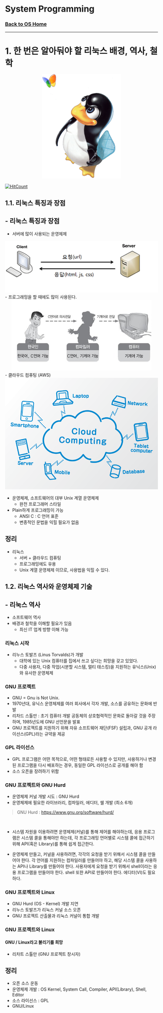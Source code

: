# System Programming
### [Back to OS Home](https://github.com/boys-be-ambitious/TIL/tree/master/computer-science-school/Operating_system)
---

# 1. 한 번은 알아둬야 할 리눅스 배경, 역사, 철학
<center><img src="../../images/linux_3.png"></center>

[![HitCount](http://hits.dwyl.io/boys-be-ambitious//System_programming/sp_1.md.svg)](http://hits.dwyl.io/boys-be-ambitious//System_programming/sp_1.md)

## 1.1. 리눅스 특징과 장점
## - 리눅스 특징과 장점
- 서버에 많이 사용되는 운영체제
<center><img src="../../images/server_client_1.png"></center>
- 프로그래밍을 할 때에도 많이 사용된다.
<center><img src="../../images/linux_5.jpg"></center>
- 클라우드 컴퓨팅 (AWS)
<center><img src="../../images/cloud_computing_2.png"></center>

- 운영체제, 소프트웨어의 대부 Unix 계열 운영체제
	- 완전 프로그래머 스타일
- Plain하게 프로그래밍이 가능
	- ANSI C : C 언어 표준
	- 변종적인 문법을 익힐 필요가 없음

## 정리
- 리눅스
	- 서버 + 클라우드 컴퓨팅
	- 프로그래밍에도 유용
	- Unix 계열 운영체제 이므로, 사용법을 익힐 수 있다.

## 1.2. 리눅스 역사와 운영체제 기술
## - 리눅스 역사

- 소프트웨어 역사
- 배경과 철학을 이해할 필요가 있음
	- 최신 IT 업계 방향 이해 가능

### 리눅스 시작
- 리누스 토발즈 (Linus Torvalds)가 개발
	- 대학에 있는 Unix 컴퓨터를 집에서 쓰고 싶다는 희망을 갖고 있었다.
	- 다중 사용자, 다중 작업(시분할 시스템, 멀티 태스킹)을 지원하는 유닉스(Unix)와 유사한 운영체제

### GNU 프로젝트
- GNU = Gnu is Not Unix.
- 1970년대, 유닉스 운영체제를 여러 회사에서 각자 개발, 소스를 공유하는 문화에 반발
- 리차드 스톨만 : 초기 컴퓨터 개발 공동체의 상호협력적인 문화로 돌아갈 것을 주장하며, 1985년도에 GNU 선언문을 발표
- GNU 프로젝트를 지원하기 위해 자유 소프트웨어 재단(FSF) 설립과, GNU 공개 라이선스(GPL)라는 규약을 제공

### GPL 라이선스
- GPL 프로그램은 어떤 목적으로, 어떤 형태로든 사용할 수 있지만, 사용하거나 변경된 프로그램을 다시 배포하는 경우, 동일한 GPL 라이선스로 공개를 해야 함
- 소스 오픈을 장려하기 위함

### GNU 프로젝트와 GNU Hurd
- 운영체제 커널 개발 시도 : GNU Hurd
- 운영체제에 필요한 라이브러리, 컴파일러, 에디터, 쉘 개발 (최소 6개)
> GNU Hurd : https://www.gnu.org/software/hurd/

<br>

- 시스템 자원을 이용하려면 운영체제(커널)를 통해 제어를 해야하는데, 응용 프로그램은 시스템 콜을 통해야만 하는데, 각 프로그래밍 언어별로 시스템 콜에 접근하기 위해 API(혹은 Library)를 통해 쉽게 접근한다.

- 운영체제 만들고, 커널을 사용하려면, 각각의 요청을 받기 위해서 시스템 콜을 만들어야 한다. 각 언어를 지원하는 컴파일러를 만들어야 하고, 해당 시스템 콜을 사용하는 API나 Library를 만들어야 한다. 사용자에게 요청을 받기 위해서 shell이라는 응용 프로그램을 만들어야 한다. shell 또한 API로 만들어야 한다. 에디터(VI)도 필요하다.

### GNU 프로젝트와 Linux
- GNU Hurd (OS - Kernel) 개발 지연
- 리누스 토발즈가 리눅스 커널 소스 오픈
- GNU 프로젝트 산출물과 리눅스 커널이 통합 개발

### GNU 프로젝트와 Linux
#### GNU / Linux라고 불리기를 희망
- 리차트 스톨만 (GNU 프로젝트 창시자)

## 정리
- 오픈 소스 운동
- 운영체제 개발 : OS Kernel, System Call, Compiler, API(Library), Shell, Editor
- 소스 라이선스 : GPL
- GNU/Linux